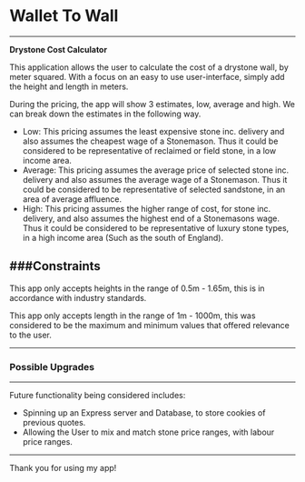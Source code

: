 # Wallet To Wall
---

**Drystone Cost Calculator**

This application allows the user to calculate the cost of a drystone wall, by meter squared. With a focus on an easy to use user-interface, simply add the height and length in meters.

During the pricing, the app will show 3 estimates, low, average and high. We can break down the estimates in the following way. 

- Low: This pricing assumes the least expensive stone inc. delivery and also assumes the cheapest wage of a Stonemason. Thus it could be considered to be representative of reclaimed or field stone, in a low income area.
- Average: This pricing assumes the average price of selected stone inc. delivery and also assumes the average wage of a Stonemason. Thus it could be considered to be representative of selected sandstone, in an area of average affluence.
- High: This pricing assumes the higher range of cost, for stone inc. delivery, and also assumes the highest end of a Stonemasons wage. Thus it could be considered to be representative of luxury stone types, in a high income area (Such as the south of England).

###Constraints
---

This app only accepts heights in the range of 0.5m - 1.65m, this is in accordance with industry standards.

This app only accepts length in the range of 1m - 1000m, this was considered to be the maximum and minimum values that offered relevance to the user. 

---

### Possible Upgrades
---

Future functionality being considered includes:

- Spinning up an Express server and Database, to store cookies of previous quotes.
- Allowing the User to mix and match stone price ranges, with labour price ranges.

---

Thank you for using my app! 
